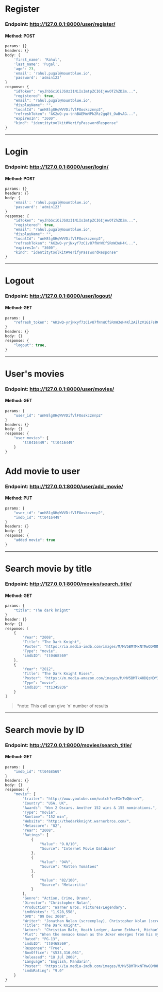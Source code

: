 # Register 
### Endpoint: http://127.0.0.1:8000/user/register/
#### Method: POST
``` javascript 
params: {}
headers: {}
body: {
    'first_name': 'Rahul',
    'last_name': 'Pugal',
    'age': 23,
    'email': 'rahul.pugal@mountblue.io',
    'password': 'admin123'
}
response: {
    "idToken": "eyJhbGciOiJSUzI1NiIsImtpZCI6IjAwOTZhZDZm...",
    "registered": true,
    "email": "rahul.pugal@mountblue.io",
    "displayName": "",
    "localId": "unH8lg8HqWVVDifVlFOoskcznnp2",
    "refreshToken": "AK2wQ-yu-tnhBAEMmNPk2Rz2gq8t_OwBvAG...",
    "expiresIn": "3600",
    "kind": "identitytoolkit#VerifyPasswordResponse"    
}
```
***

# Login
### Endpoint: http://127.0.0.1:8000/user/login/
#### Method: POST
``` javascript
params: {}
headers: {}
body: {
    'email': 'rahul.pugal@mountblue.io',
    'password': 'admin123'
}
response: {
    "idToken": "eyJhbGciOiJSUzI1NiIsImtpZCI6IjAwOTZhZDZm...",
    "registered": true,
    "email": "rahul.pugal@mountblue.io",
    "displayName": "",
    "localId": "unH8lg8HqWVVDifVlFOoskcznnp2",
    "refreshToken": "AK2wQ-yrjNxyf7zCiv87fNnWCfSRmW3eH4K...",
    "expiresIn": "3600",
    "kind": "identitytoolkit#VerifyPasswordResponse"
}
```
***

# Logout
### Endpoint: http://127.0.0.1:8000/user/logout/
#### Method: GET
``` javascript
params: {
    "refresh_token": "AK2wQ-yrjNxyf7zCiv87fNnWCfSRmW3eH4Kl2AilzV1G1FsRO_kGF9C4boshHoJ-t3XAYcpD2gXLWh_9zyELMzVdXv3dw_wlKhWRnlk8y5GfbryNp4fIuIA997Ncd8_eh-d-1Nv_a53zY8M4sGigBP18IGzxzZIy1U2z65oNCyRbrCimxo4wZI2zrWIPbH_97NHwiRWokwbVFkgQRIPB-Ukmc5YONpLUccWnL9fBv92vg1uJNv7lBeM"
}
headers: {}
body: {}
response: {
    "logout": true,
}
```
***

# User's movies
### Endpoint: http://127.0.0.1:8000/user/movies/
#### Method: GET
``` javascript
params: {
    "user_id": "unH8lg8HqWVVDifVlFOoskcznnp2"
}
headers: {}
body: {}
response: {
    "user_movies": {
        "tt0416449": "tt0416449"
    }
}
```

# Add movie to user
### Endpoint:  http://127.0.0.1:8000/user/add_movie/
#### Method: PUT
``` javascript
params: {
    "user_id": "unH8lg8HqWVVDifVlFOoskcznnp2",
    "imdb_id": "tt0416449"
}
headers: {}
body: {}
response: {
    "added movie": true
}
```
***

# Search movie by title
### Endpoint: http://127.0.0.1:8000/movies/search_title/
#### Method: GET
``` javascript
params: {
    "title": "The dark knignt"
}
header: {}
body: {}
response: [
    {
        "Year": "2008",
        "Title": "The Dark Knight",
        "Poster": "https://ia.media-imdb.com/images/M/MV5BMTMxNTMwODM0NF5BMl5BanBnXkFtZTcwODAyMTk2Mw@@._V1_SX300.jpg",
        "Type": "movie",
        "imdbID": "tt0468569"
    },
    {
        "Year": "2012",
        "Title": "The Dark Knight Rises",
        "Poster": "https://m.media-amazon.com/images/M/MV5BMTk4ODQzNDY3Ml5BMl5BanBnXkFtZTcwODA0NTM4Nw@@._V1_SX300.jpg",
        "Type": "movie",
        "imdbID": "tt1345836"
    }
]
```
> *note: This call can give 'n' number of results
***

# Search movie by ID
### Endpoint: http://127.0.0.1:8000/movies/search_title/
#### Method: GET
``` javascript
params: {
    "imdb_id": "tt0468569"
}
headers: {}
body: {}
response: {
    "movie": {
        "trailer": "http://www.youtube.com/watch?v=EXeTwQWrcwY",
        "Country": "USA, UK",
        "Awards": "Won 2 Oscars. Another 152 wins & 155 nominations.",
        "Type": "movie",
        "Runtime": "152 min",
        "Website": "http://thedarkknight.warnerbros.com/",
        "Metascore": "82",
        "Year": "2008",
        "Ratings": [
            {
                "Value": "9.0/10",
                "Source": "Internet Movie Database"
            },
            {
                "Value": "94%",
                "Source": "Rotten Tomatoes"
            },
            {
                "Value": "82/100",
                "Source": "Metacritic"
            }
        ],
        "Genre": "Action, Crime, Drama",
        "Director": "Christopher Nolan",
        "Production": "Warner Bros. Pictures/Legendary",
        "imdbVotes": "1,928,558",
        "DVD": "09 Dec 2008",
        "Writer": "Jonathan Nolan (screenplay), Christopher Nolan (screenplay), Christopher Nolan (story), David S. Goyer (story), Bob Kane (characters)",
        "Title": "The Dark Knight",
        "Actors": "Christian Bale, Heath Ledger, Aaron Eckhart, Michael Caine",
        "Plot": "When the menace known as the Joker emerges from his mysterious past, he wreaks havoc and chaos on the people of Gotham. The Dark Knight must accept one of the greatest psychological and physical tests of his ability to fight injustice.",
        "Rated": "PG-13",
        "imdbID": "tt0468569",
        "Response": "True",
        "BoxOffice": "$533,316,061",
        "Released": "18 Jul 2008",
        "Language": "English, Mandarin",
        "Poster": "https://ia.media-imdb.com/images/M/MV5BMTMxNTMwODM0NF5BMl5BanBnXkFtZTcwODAyMTk2Mw@@._V1_SX300.jpg",
        "imdbRating": "9.0"
    }
} 
```
***